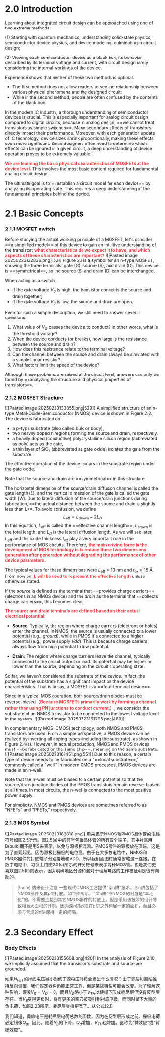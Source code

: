 # **2.0 Introduction** 
Learning about integrated circuit design can be approached using one of two extreme methods: 

(1) Starting with quantum mechanics, understanding solid-state physics, semiconductor device physics, and device modeling, culminating in circuit design;

(2) Viewing each semiconductor device as a black box, its behavior described by its terminal voltage and current, with circuit design rarely considering the internal workings of the device. 

Experience shows that neither of these two methods is optimal. 
- The first method does not allow readers to see the relationship between various physical phenomena and the designed circuit;
- While in the second method, people are often confused by the contents of the black box.  

In the modern IC industry, a thorough understanding of semiconductor devices is crucial. This is especially important for analog circuit design compared to digital circuits, because in analog design, ==we cannot treat transistors as simple switches==. Many secondary effects of transistors directly impact their performance. Moreover, with each generation update of IC technology, device sizes shrink proportionally, making these effects even more significant. Since designers often need to determine which effects can be ignored in a given circuit, a deep understanding of device operation proves to be extremely valuable. 

<span style="font-weight:bold; color:rgb(234, 69, 73)">We are learning the basic physical characteristics of MOSFETs at the device level. 
</span>This involves the most basic content required for fundamental analog circuit design. 

The ultimate goal is to ==establish a circuit model for each device== by analyzing its operating state. This requires a deep understanding of the fundamental principles behind the device.  

# **2.1 Basic Concepts**

### **2.1.1 MOSFET switch**

Before studying the actual working principle of a MOSFET, let's consider ==a simplified model== of this device to gain an intuitive understanding of the transistor: <span style="font-weight:bold; color:rgb(234, 69, 73)">what characteristics do we expect it to have, and which aspects of these characteristics are important?</span> 
![[Pasted image 20250223132836.png|152]]
Figure 2.1 is a symbol for an n-type MOSFET, showing the three terminals: gate (G), source (S), and drain (D). This device is ==symmetrical==, so the source (S) and drain (D) can be interchanged. 

When acting as a switch, 
- if the gate voltage $V_G$ is high, the transistor connects the source and drain together; 
- if the gate voltage $V_G$ is low, the source and drain are open.  

Even for such a simple description, we still need to answer several questions: 
1. What value of $V_G$ causes the device to conduct? In other words, what is the threshold voltage? 
2. When the device conducts (or breaks), how large is the resistance between the source and drain? 
3. How does this resistance relate to the terminal voltage? 
4. Can the channel between the source and drain always be simulated with a simple linear resistor? 
5. What factors limit the speed of the device? 

Although these problems are raised at the circuit level, answers can only be found by ==analyzing the structure and physical properties of transistors==. 

### **2.1.2 MOSFET Structure** 
![[Pasted image 20250223133855.png|529]]
A simplified structure of an n-type Metal-Oxide-Semiconductor (NMOS) device is shown in Figure 2.2. The device is fabricated on 
- a p-type substrate (also called bulk or body),
- two heavily doped n regions forming the source and drain, respectively. 
- a heavily doped (conductive) polycrystalline silicon region (abbreviated as poly) acts as the gate,
- a thin layer of SiO₂ (abbreviated as gate oxide) isolates the gate from the substrate. 

The effective operation of the device occurs in the substrate region under the gate oxide. 

Note that the source and drain are ==symmetrical== in this structure. 

The horizontal dimension of the source/drain diffusion channel is called the gate length ($L$), and the vertical dimension of the gate is called the gate width ($W$). Due to lateral diffusion of the source/drain junctions during fabrication, ==the actual distance between the source and drain is slightly less than L==. To avoid confusion, we define 
 $$L_{\text{eff}} = L_{\text{drawn}} - 2L_D$$In this equation, $L_{\text{eff}}$ is called the ==effective channel length==, $L_{\text{drawn}}$ is the total length, and $L_D$ is the lateral diffusion length. As we will see later, $L_{\text{eff}}$ and the oxide thickness $t_{\text{ox}}$ play a very important role in the performance of MOS circuits. Therefore, <span style="font-weight:bold; color:rgb(234, 69, 73)">the main driving force in the development of MOS technology is to reduce these two dimensions generation after generation without degrading the performance of other device parameters.</span> 
 
The typical values for these dimensions were $L_{\text{eff}} \approx 10 \text{ nm}$ and $t_{\text{ox}} \approx 15 \text{ Å}$.  From now on, <span style="font-weight:bold; color:rgb(234, 69, 73)">L will be used to represent the effective length</span> unless otherwise stated. 

If the $source$ is defined as the terminal that ==provides charge carriers== (electrons in an NMOS device) and the $drain$ as the terminal that ==collects charge carriers==, this becomes clear. 

<span style="font-weight:bold; color:rgb(234, 69, 73)">The source and drain terminals are defined based on their actual electrical potential</span>:

- **Source:** Typically, the region where charge carriers (electrons or holes) enter the channel. In NMOS, the source is usually connected to a lower potential (e.g., $ground$), while in PMOS it's connected to a higher potential (e.g., power supply $Vdd$). This is because charge carriers always flow from high potential to low potential.

- **Drain:** The region where charge carriers leave the channel, typically connected to the circuit output or load. Its potential may be higher or lower than the source, depending on the circuit's operating state. 

So far, we haven't considered the substrate of the device. In fact, the potential of the substrate has a significant impact on the device characteristics. That is to say, a MOSFET is a ==four-terminal device==. 

Since in a typical MOS operation, both source/drain diodes must be reverse-biased（<span style="font-weight:bold; color:rgb(234, 69, 73)">Because MOSFETs primarily work by forming a channel rather than using PN junctions to conduct current.</span>）, we consider the substrate of an NMOS transistor to be connected to the lowest voltage level in the system. 
![[Pasted image 20250223161205.png|489]]

In complementary MOS (CMOS) technology, both NMOS and PMOS transistors are used. From a simple perspective, a PMOS device can be realized by inverting all doping types (including the substrate), as shown in Figure 2.4(a). However, in actual production, NMOS and PMOS devices must ==be fabricated on the same chip==, meaning on the same substrate.
![[Pasted image 20250223161451.png|551]]
Due to this reason, a certain type of device needs to be fabricated on a "==local substrate==," commonly called a "well." In modern CMOS processes, PMOS devices are made in an n-well. 

Note that the n-well must be biased to a certain potential so that the source/drain junction diodes of the PMOS transistors remain reverse-biased at all times. In most circuits, the n-well is connected to the most positive power supply. 

For simplicity, NMOS and PMOS devices are sometimes referred to as "NFETs" and "PFETs," respectively. 

### **2.1.3 MOS Symbol** 
![[Pasted image 20250223162616.png]]
用来表示NMOS和PMOS晶体管的电路符号如图2.5所示。图2.5(a)中的符号包括晶体管的所有四个端子，其中衬底用B(bulk)而不是用S来表示，以免与源极相混淆。PMOS器件的源极放在顶端，这是为了直观起见，因为源极比栅极的电位高。由于在大多数电路中，NMOS和PMOS器件的衬底端子分别接地和VDD，所以我们画图时通常省略这一连接。在数字电路中，习惯上用图2.5(c)所示的开关符号来表示两种MOS管。但是我们更喜欢图2.5(b)的表示，因为明确地区分源和漏对于理解电路的工作被证明是很有帮助的。

>[!note] 纳米设计注意
>一些现代CMOS工艺提供“深n阱”技术，即n阱包括了NMOS器件及其p型衬底。如下图所示，“深n阱”中NMOS的衬底是“本地化”的，不需要连接到其它NMOS器件的衬底上。但是采用该技术的设计导致相当大面积的开销。因为深n阱必须在p阱之外伸展一定的面积，而且必须与常规的n阱保持一定的间隔。
# **2.3 Secondary Effect** 

### **Body Effects** 
![[Pasted image 20250223155608.png|420]]
In the analysis of Figure 2.10, we implicitly assumed that the transistor's substrate and source are grounded.  

如果$N_{FET}$的衬底电压减小到低于源电压时将会发生什么情况？由于源结和漏结维持反向偏置，我们假定器件仍能正常工作，但是某些特性可能会改变。为了理解这种影响，假设$V_S = V_D = 0$，而且$V_G$略小于$V_{TH}$以使栅下形成耗尽层但没有反型层存在。当$V_B$变得更负时，将有更多的空穴被吸引到衬底电极，而同时留下大量的负电荷，如图2.23所示，耗尽层变得更宽了。从公式(2.1)

我们知道，阈值电压是耗尽层电荷总数的函数，因为在反型层形成之前，栅极电荷必定镜像$Q_d$。因此，随着$V_B$的下降，$Q_d$增加，$V_{TH}$也增加。这称为“体效应”或“背栅效应”。
